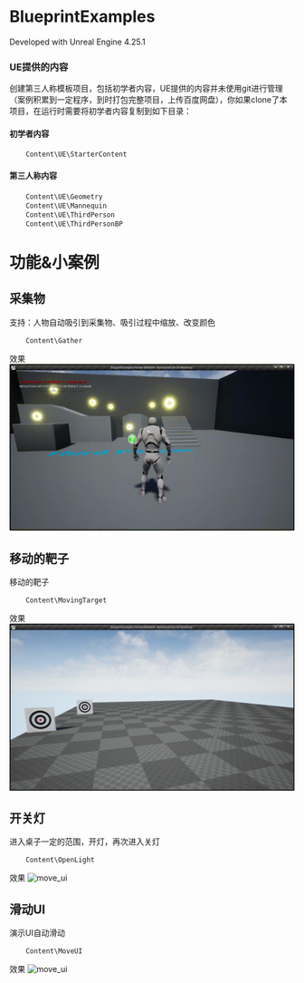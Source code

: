 # BlueprintExamples

Developed with Unreal Engine 4.25.1

### UE提供的内容
创建第三人称模板项目，包括初学者内容，UE提供的内容并未使用git进行管理（案例积累到一定程序，到时打包完整项目，上传百度网盘），你如果clone了本项目，在运行时需要将初学者内容复制到如下目录：
#### 初学者内容
```text
    Content\UE\StarterContent
```
#### 第三人称内容
```text
    Content\UE\Geometry
    Content\UE\Mannequin
    Content\UE\ThirdPerson
    Content\UE\ThirdPersonBP
```



# 功能&小案例

## 采集物
支持：人物自动吸引到采集物、吸引过程中缩放、改变颜色
```text
    Content\Gather
```
效果
![move_ui](images/gather.gif)


## 移动的靶子
移动的靶子
```text
    Content\MovingTarget
```
效果
![move_ui](images/moving_target.gif)


## 开关灯
进入桌子一定的范围，开灯，再次进入关灯
```text
    Content\OpenLight
```
效果
![move_ui](images/open_light.gif)


## 滑动UI
演示UI自动滑动
```text
    Content\MoveUI
```
效果
![move_ui](images/move_ui.gif)